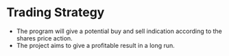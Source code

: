 # Trading Strategy
- The program will give a potential buy and sell indication according to the shares price action.
- The project aims to give a profitable result in a long run.

